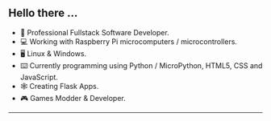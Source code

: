 ## Hello there ...

- :briefcase: Professional Fullstack Software Developer.
- :computer: Working with Raspberry Pi microcomputers / microcontrollers.
- :desktop_computer: Linux & Windows.
- :keyboard: Currently programming using Python / MicroPython, HTML5, CSS and JavaScript.
- :spider_web: Creating Flask Apps.
- :video_game: Games Modder & Developer.
---
